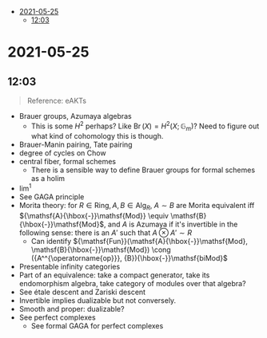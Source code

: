 -   [2021-05-25](#section)
    -   [12:03](#section-1)














# 2021-05-25

## 12:03

> Reference: eAKTs

-   Brauer groups, Azumaya algebras
    -   This is some $H^2$ perhaps? Like $\mathop{\mathrm{Br}}(X) = H^2(X; {\mathbb{G}}_m)$? Need to figure out what kind of cohomology this is though.
-   Brauer-Manin pairing, Tate pairing
-   degree of cycles on Chow
-   central fiber, formal schemes
    -   There is a sensible way to define Brauer groups for formal schemes as a holim
-   $\lim^1$
-   See GAGA principle
-   Morita theory: for $R\in \mathsf{Ring}, A,B\in {\mathsf{Alg}}_{R}$, $A\sim B$ are Morita equivalent iff ${\mathsf{A}{\hbox{-}}\mathsf{Mod}} \equiv \mathsf{B}{\hbox{-}}\mathsf{Mod}$, and $A$ is Azumaya if it's invertible in the following sense: there is an $A'$ such that $A\otimes A' \sim R$
    -   Can identify ${\mathsf{Fun}}(\mathsf{A}{\hbox{-}}\mathsf{Mod}, \mathsf{B}{\hbox{-}}\mathsf{Mod}) \cong ({A^^{\operatorname{op}}}, {B}){\hbox{-}}\mathsf{biMod}$
-   Presentable infinity categories
-   Part of an equivalence: take a compact generator, take its endomorphism algebra, take category of modules over that algebra?
-   See étale descent and Zariski descent
-   Invertible implies dualizable but not conversely.
-   Smooth and proper: dualizable?
-   See perfect complexes
    -   See formal GAGA for perfect complexes
